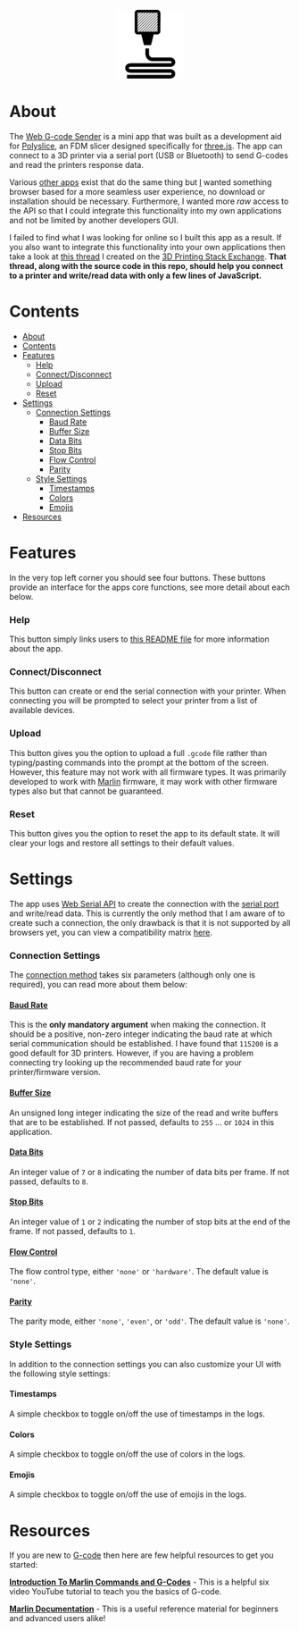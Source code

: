 <p align="center">
    <picture>
        <source media="(prefers-color-scheme: dark)" srcset="https://github.com/jgphilpott/polyslice/blob/main/imgs/favicon/white.png">
        <img width="123" height="123" src="https://github.com/jgphilpott/polyslice/blob/main/imgs/favicon/black.png">
    </picture>
</p>

# About

The [Web G-code Sender](https://jgphilpott.github.io/polyslice/examples/serial/browser/sender.html) is a mini app that was built as a development aid for [Polyslice](https://github.com/jgphilpott/polyslice), an FDM slicer designed specifically for [three.js](https://github.com/mrdoob/three.js). The app can connect to a 3D printer via a serial port (USB or Bluetooth) to send G-codes and read the printers response data.

Various [other apps](https://github.com/kliment/Printrun) exist that do the same thing but [I](https://github.com/jgphilpott) wanted something browser based for a more seamless user experience, no download or installation should be necessary. Furthermore, I wanted more *raw* access to the API so that I could integrate this functionality into my own applications and not be limited by another developers GUI.

I failed to find what I was looking for online so I built this app as a result. If you also want to integrate this functionality into your own applications then take a look at [this thread](https://3dprinting.stackexchange.com/questions/23119/can-i-use-web-serial-api-to-send-g-code-to-my-ender-5-pro) I created on the [3D Printing Stack Exchange](https://3dprinting.stackexchange.com). **That thread, along with the source code in this repo, should help you connect to a printer and write/read data with only a few lines of JavaScript.**

# Contents

- [About](https://github.com/jgphilpott/polyslice/blob/main/examples/serial/browser/README.md#about)
- [Contents](https://github.com/jgphilpott/polyslice/blob/main/examples/serial/browser/README.md#contents)
- [Features](https://github.com/jgphilpott/polyslice/blob/main/examples/serial/browser/README.md#features)
  - [Help](https://github.com/jgphilpott/polyslice/blob/main/examples/serial/browser/README.md#help)
  - [Connect/Disconnect](https://github.com/jgphilpott/polyslice/blob/main/examples/serial/browser/README.md#connectdisconnect)
  - [Upload](https://github.com/jgphilpott/polyslice/blob/main/examples/serial/browser/README.md#upload)
  - [Reset](https://github.com/jgphilpott/polyslice/blob/main/examples/serial/browser/README.md#reset)
- [Settings](https://github.com/jgphilpott/polyslice/blob/main/examples/serial/browser/README.md#settings)
  - [Connection Settings](https://github.com/jgphilpott/polyslice/blob/main/examples/serial/browser/README.md#connection-settings)
    - [Baud Rate](https://github.com/jgphilpott/polyslice/blob/main/examples/serial/browser/README.md#baud-rate)
    - [Buffer Size](https://github.com/jgphilpott/polyslice/blob/main/examples/serial/browser/README.md#buffer-size)
    - [Data Bits](https://github.com/jgphilpott/polyslice/blob/main/examples/serial/browser/README.md#data-bits)
    - [Stop Bits](https://github.com/jgphilpott/polyslice/blob/main/examples/serial/browser/README.md#stop-bits)
    - [Flow Control](https://github.com/jgphilpott/polyslice/blob/main/examples/serial/browser/README.md#flow-control)
    - [Parity](https://github.com/jgphilpott/polyslice/blob/main/examples/serial/browser/README.md#parity)
  - [Style Settings](https://github.com/jgphilpott/polyslice/blob/main/examples/serial/browser/README.md#style-settings)
    - [Timestamps](https://github.com/jgphilpott/polyslice/blob/main/examples/serial/browser/README.md#timestamps)
    - [Colors](https://github.com/jgphilpott/polyslice/blob/main/examples/serial/browser/README.md#colors)
    - [Emojis](https://github.com/jgphilpott/polyslice/blob/main/examples/serial/browser/README.md#emojis)
- [Resources](https://github.com/jgphilpott/polyslice/blob/main/examples/serial/browser/README.md#resources)

# Features

In the very top left corner you should see four buttons. These buttons provide an interface for the apps core functions, see more detail about each below.

### Help

This button simply links users to [this README file](https://github.com/jgphilpott/polyslice/blob/main/examples/serial/browser/README.md) for more information about the app.

### Connect/Disconnect

This button can create or end the serial connection with your printer. When connecting you will be prompted to select your printer from a list of available devices.

### Upload

This button gives you the option to upload a full `.gcode` file rather than typing/pasting commands into the prompt at the bottom of the screen. However, this feature may not work with all firmware types. It was primarily developed to work with [Marlin](https://github.com/MarlinFirmware/Marlin) firmware, it may work with other firmware types also but that cannot be guaranteed.

### Reset

This button gives you the option to reset the app to its default state. It will clear your logs and restore all settings to their default values.

# Settings

The app uses [Web Serial API](https://developer.mozilla.org/en-US/docs/Web/API/Web_Serial_API) to create the connection with the [serial port](https://developer.mozilla.org/en-US/docs/Web/API/SerialPort) and write/read data. This is currently the only method that I am aware of to create such a connection, the only drawback is that it is not supported by all browsers yet, you can view a compatibility matrix [here](https://developer.mozilla.org/en-US/docs/Web/API/Web_Serial_API#browser_compatibility).

### Connection Settings

The [connection method](https://developer.mozilla.org/en-US/docs/Web/API/SerialPort/open) takes six parameters (although only one is required), you can read more about them below:

#### [Baud Rate](https://developer.mozilla.org/en-US/docs/Web/API/SerialPort/open#baudrate)

This is the **only mandatory argument** when making the connection. It should be a positive, non-zero integer indicating the baud rate at which serial communication should be established. I have found that `115200` is a good default for 3D printers. However, if you are having a problem connecting try looking up the recommended baud rate for your printer/firmware version.

#### [Buffer Size](https://developer.mozilla.org/en-US/docs/Web/API/SerialPort/open#buffersize)

An unsigned long integer indicating the size of the read and write buffers that are to be established. If not passed, defaults to `255` ... or `1024` in this application.

#### [Data Bits](https://developer.mozilla.org/en-US/docs/Web/API/SerialPort/open#databits)

An integer value of `7` or `8` indicating the number of data bits per frame. If not passed, defaults to `8`.

#### [Stop Bits](https://developer.mozilla.org/en-US/docs/Web/API/SerialPort/open#stopbits)

An integer value of `1` or `2` indicating the number of stop bits at the end of the frame. If not passed, defaults to `1`.

#### [Flow Control](https://developer.mozilla.org/en-US/docs/Web/API/SerialPort/open#flowcontrol)

The flow control type, either `'none'` or `'hardware'`. The default value is `'none'`.

#### [Parity](https://developer.mozilla.org/en-US/docs/Web/API/SerialPort/open#parity)

The parity mode, either `'none'`, `'even'`, or `'odd'`. The default value is `'none'`.

### Style Settings

In addition to the connection settings you can also customize your UI with the following style settings:

#### Timestamps

A simple checkbox to toggle on/off the use of timestamps in the logs.

#### Colors

A simple checkbox to toggle on/off the use of colors in the logs.

#### Emojis

A simple checkbox to toggle on/off the use of emojis in the logs.

# Resources

If you are new to [G-code](https://en.wikipedia.org/wiki/G-code) then here are few helpful resources to get you started:

**[Introduction To Marlin Commands and G-Codes](https://www.youtube.com/playlist?list=PLyYZUiBHD1QjbgqMVvEBIMxTS8LQdyywZ)** - This is a helpful six video YouTube tutorial to teach you the basics of G-code.

**[Marlin Documentation](https://marlinfw.org/docs/gcode/G000-G001.html)** - This is a useful reference material for beginners and advanced users alike!